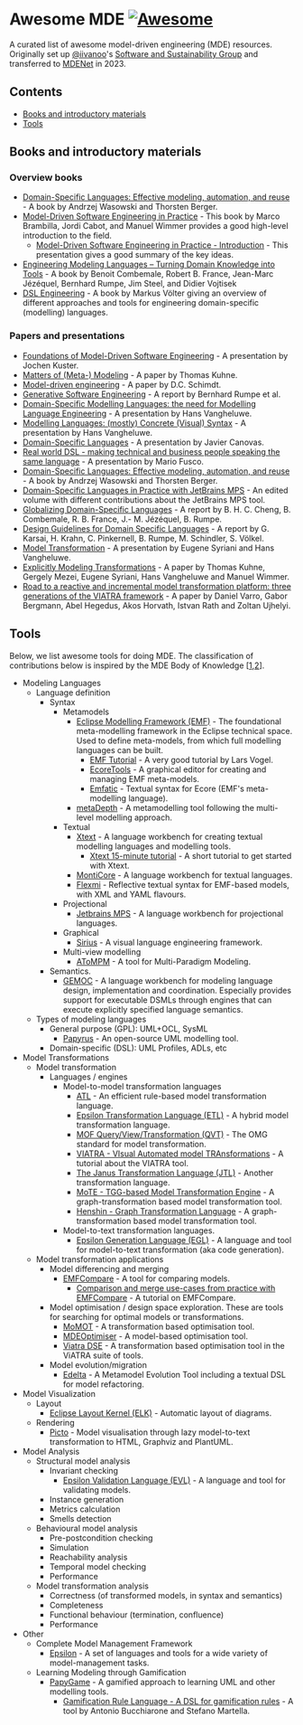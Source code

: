 # Awesome MDE [![Awesome](https://awesome.re/badge.svg)](https://awesome.re)

A curated list of awesome model-driven engineering (MDE) resources. Originally set up [@iivanoo](https://github.com/iivanoo)'s [Software and Sustainability Group](https://github.com/S2-group) and transferred to [MDENet](https://www.mde-network.org/) in 2023.

## Contents

- [Books and introductory materials](#books-and-introductory-materials)
- [Tools](#tools)

## Books and introductory materials

### Overview books
- [Domain-Specific Languages: Effective modeling, automation, and reuse](https://dsldesign.bitbucket.io/) - A book by Andrzej Wasowski and Thorsten Berger.
- [Model-Driven Software Engineering in Practice](https://link.springer.com/book/10.1007/978-3-031-02549-5) - This book by Marco Brambilla, Jordi Cabot, and Manuel Wimmer provides a good high-level introduction to the field.
  - [Model-Driven Software Engineering in Practice - Introduction](https://www.slideshare.net/mbrambil/modeldriven-software-engineering-in-practice-chapter-1-introduction) - This presentation gives a good summary of the key ideas.
- [Engineering Modeling Languages – Turning Domain  Knowledge into Tools](http://mdebook.irisa.fr/) - A book by Benoit Combemale, Robert B. France, Jean-Marc Jézéquel, Bernhard Rumpe, Jim Steel, and Didier Vojtisek
- [DSL Engineering](http://voelter.de/dslbook/markusvoelter-dslengineering-1.0.pdf) - A book by Markus Völter giving an overview of different approaches and tools for engineering domain-specific (modelling) languages.

### Papers and presentations
- [Foundations of Model-Driven Software Engineering](https://researcher.watson.ibm.com/researcher/files/zurich-jku/mdse-01.pdf) - A presentation by Jochen Kuster.
- [Matters of (Meta-) Modeling](http://msdl.cs.mcgill.ca/people/hv/teaching/MSBDesign/MattersOfMetaModelling.pdf) - A paper by Thomas Kuhne.
- [Model-driven engineering](http://citeseerx.ist.psu.edu/viewdoc/download?doi=10.1.1.106.9720&rep=rep1&type=pdf) - A paper by D.C. Schimdt.
- [Generative Software Engineering](https://www.se-rwth.de/research/Generative-SE/) - A report by Bernhard Rumpe et al.
- [Domain-Specific Modelling Languages: the need for Modelling Language Engineering](http://msdl.cs.mcgill.ca/people/hv/teaching/MSBDesign/presentations/presentation.ModellingLanguageEngineering.pdf) - A presentation by Hans Vangheluwe.
- [Modelling Languages: (mostly) Concrete (Visual) Syntax](http://msdl.cs.mcgill.ca/people/hv/teaching/MSBDesign/presentations/presentation.DSM-TP.DSLengineering.semantics.pdf) - A presentation by Hans Vangheluwe.
- [Domain-Specific Languages](https://www.slideshare.net/zirrus/domainspecific-langauges) - A presentation by Javier Canovas.
- [Real world DSL - making technical and business people speaking the same language](https://www.slideshare.net/mariofusco/real-world-dsl) - A presentation by Mario Fusco.
- [Domain-Specific Languages: Effective modeling, automation, and reuse](http://dsl.design) - A book by Andrzej Wasowski and Thorsten Berger.
- [Domain-Specific Languages in Practice with JetBrains MPS](https://link.springer.com/book/10.1007%2F978-3-030-73758-0) - An edited volume with different contributions about the JetBrains MPS tool.
- [Globalizing Domain-Specific Languages](https://www.se-rwth.de/publications/Globalizing-Domain-Specific-Languages2.pdf) - A report by B. H. C. Cheng, B. Combemale, R. B. France, J.- M. Jézéquel, B. Rumpe.
- [Design Guidelines for Domain Specific Languages](https://www.se-rwth.de/publications/A-Methodology-for-Retrofitting-Generative-Aspects-in-Existing-Applications.pdf) - A report by G. Karsai, H. Krahn, C. Pinkernell, B. Rumpe, M. Schindler, S. Völkel.
- [Model Transformation](http://msdl.cs.mcgill.ca/people/hv/teaching/MSBDesign/ModelTransformation.pdf) - A presentation by Eugene Syriani and Hans Vangheluwe.
- [Explicitly Modeling Transformations](http://homepages.mcs.vuw.ac.nz/~tk/publications/papers/explicitly-modeling-transformations.pdf) - A paper by Thomas Kuhne, Gergely Mezei, Eugene Syriani, Hans Vangheluwe and Manuel Wimmer.
- [Road to a reactive and incremental model transformation platform: three generations of the VIATRA framework](https://www.researchgate.net/publication/303090660_Road_to_a_reactive_and_incremental_model_transformation_platform_three_generations_of_the_VIATRA_framework) - A paper by Daniel Varro, Gabor Bergmann, Abel Hegedus, Akos Horvath, Istvan Rath and Zoltan Ujhelyi.

## Tools

Below, we list awesome tools for doing MDE. The classification of contributions below is inspired by the MDE Body of Knowledge [[1](https://doi.org/10.1145/3270112.3270121),[2](https://doi.org/10.1007/s10270-019-00746-9)].

- Modeling Languages
  - Language definition
    - Syntax
      - Metamodels
        - [Eclipse Modelling Framework (EMF)](https://www.eclipse.org/modeling/emf/) - The foundational meta-modelling framework in the Eclipse technical space. Used to define meta-models, from which full modelling languages can be built.
          - [EMF Tutorial](https://www.vogella.com/tutorials/EclipseEMF/article.html) - A very good tutorial by Lars Vogel.
          - [EcoreTools](https://www.eclipse.org/ecoretools/) - A graphical editor for creating and managing EMF meta-models.
          - [Emfatic](https://eclipse.org/emfatic) - Textual syntax for Ecore (EMF's meta-modelling language).
        - [metaDepth](http://metadepth.org/) - A metamodelling tool following the multi-level modelling approach.
      - Textual
        - [Xtext](https://www.eclipse.org/Xtext) - A language workbench for creating textual modelling languages and modelling tools.
          - [Xtext 15-minute tutorial](https://www.eclipse.org/Xtext/documentation/102_domainmodelwalkthrough.html) - A short tutorial to get started with Xtext.
        - [MontiCore](https://monticore.github.io/monticore/) - A language workbench for textual languages.
        - [Flexmi](https://eclipse.org/epsilon/flexmi) - Reflective textual syntax for EMF-based models, with XML and YAML flavours.
      - Projectional
        - [Jetbrains MPS](https://www.jetbrains.com/mps/) - A language workbench for projectional languages.
      - Graphical
        - [Sirius](https://www.eclipse.org/sirius/getstarted.html) - A visual language engineering framework.
      - Multi-view modelling
        - [AToMPM](https://atompm.github.io) - A tool for Multi-Paradigm Modeling.
    - Semantics.
      - [GEMOC](https://gemoc.org/studio.html) - A language workbench for modeling language design, implementation and coordination. Especially provides support for executable DSMLs through engines that can execute explicitly specified language semantics.
  - Types of modeling languages
    - General purpose (GPL): UML+OCL, SysML
      - [Papyrus](https://www.eclipse.org/papyrus/) - An open-source UML modelling tool.
    - Domain-specific (DSL): UML Profiles, ADLs, etc
- Model Transformations
  - Model transformation
    - Languages / engines
      - Model-to-model transformation languages
        - [ATL](https://www.eclipse.org/atl/) - An efficient rule-based model transformation language.
        - [Epsilon Transformation Language (ETL)](https://www.eclipse.org/epsilon/doc/etl/) - A hybrid model transformation language. 
        - [MOF Query/View/Transformation (QVT)](https://www.omg.org/spec/QVT/About-QVT/) - The OMG standard for model transformation.
        - [VIATRA - VIsual Automated model TRAnsformations](https://www.eclipse.org/viatra/documentation/tutorial.html) - A tutorial about the VIATRA tool.
        - [The Janus Transformation Language (JTL)](https://jtl.univaq.it/) - Another transformation language.
        - [MoTE - TGG-based Model Transformation Engine](https://www.hpi.uni-potsdam.de/giese/public/mdelab/mdelab-projects/mote-a-tgg-based-model-transformation-engine/) - A graph-transformation based model transformation tool.
        - [Henshin - Graph Transformation Language](https://projects.eclipse.org/projects/modeling.emft.henshin) - A graph-transformation based model transformation tool.
      - Model-to-text transformation languages.
        - [Epsilon Generation Language (EGL)](https://eclipse.org/doc/egl) - A language and tool for model-to-text transformation (aka code generation).
  - Model transformation applications
    - Model differencing and merging
      - [EMFCompare](https://www.slideshare.net/mikaelbarbero/diff-and-merge-with-ease-with-emf-compare) - A tool for comparing models.
        - [Comparison and merge use-cases from practice with EMFCompare](https://youtu.be/Uwq7W7jEdUU) - A tutorial on EMFCompare.
    - Model optimisation / design space exploration. These are tools for searching for optimal models or transformations.
      - [MoMOT](http://martin-fleck.github.io/momot/) - A transformation based optimisation tool.
      - [MDEOptimiser](https://mde-optimiser.github.io/) - A model-based optimisation tool.
      - [Viatra DSE](https://wiki.eclipse.org/VIATRA/DSE) - A transformation based optimisation tool in the ViATRA suite of tools.
    - Model evolution/migration
      - [Edelta](https://github.com/LorenzoBettini/edelta) - A Metamodel Evolution Tool including a textual DSL for model refactoring.
- Model Visualization
  - Layout
    - [Eclipse Layout Kernel (ELK)](https://www.eclipse.org/elk/) - Automatic layout of diagrams.
  - Rendering
    - [Picto](https://eclipse.org/epsilon/doc/picto) - Model visualisation through lazy model-to-text transformation to HTML, Graphviz and PlantUML.
- Model Analysis
  - Structural model analysis
    - Invariant checking
      - [Epsilon Validation Language (EVL)](https://eclipse.org/epsilon/doc/evl) - A language and tool for validating models.
    - Instance generation
    - Metrics calculation
    - Smells detection
  - Behavioural model analysis
    - Pre-postcondition checking
    - Simulation
    - Reachability analysis
    - Temporal model checking
    - Performance
  - Model transformation analysis
    - Correctness (of transformed models, in syntax and semantics)
    - Completeness
    - Functional behaviour (termination, confluence)
    - Performance
- Other
  - Complete Model Management Framework
    - [Epsilon](https://www.eclipse.org/epsilon/) - A set of languages and tools for a wide variety of model-management tasks.
  - Learning Modeling through Gamification
    - [PapyGame](https://www.papygame.com/) - A gamified approach to learning UML and other modelling tools.
      - [Gamification Rule Language - A DSL for gamification rules](https://github.com/antbucc/GRL) - A tool by Antonio Bucchiarone and Stefano Martella.
